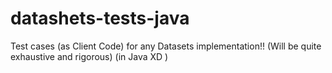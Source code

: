 # datashets-tests-java
Test cases (as Client Code) for any Datasets implementation!! (Will be quite exhaustive and rigorous) (in Java XD )
